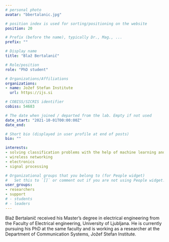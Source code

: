 ```yaml
---
# personal photo
avatar: "bbertalanic.jpg"

# position index is used for sorting/positioning on the website
position: 20

# Prefix (before the name), typically Dr., Mag., ...
prefix: ""

# Display name
title: "Blaž Bertalanič"

# Role/position
role: "PhD student"

# Organizations/Affiliations
organizations:
- name: Jožef Stefan Institute
  url: https://ijs.si

# COBISS/SICRIS identifier
cobiss: 54683

# The date when joined / departed from the lab. Empty if not used
date_start: "2021-10-01T00:00:00Z"
date_end:

# Short bio (displayed in user profile at end of posts)
bio: ""

interests:
- solving classification problems with the help of machine learning and AI
- wireless networking
- electronics
- signal processing

# Organizational groups that you belong to (for People widget)
#   Set this to `[]` or comment out if you are not using People widget.
user_groups:
- researchers
- support
# - students
# - leaders
---
```


Blaž Bertalanič received his Master’s degree in electrical engineering from the Faculty of Electrical engineering, University of Ljubljana. He is currently pursuing his PhD at the same faculty and is working as a researcher at the Department of Communication Systems, Jožef Stefan Institute.
